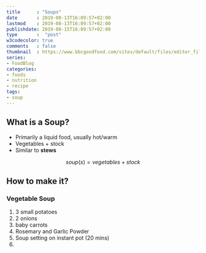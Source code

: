 ```yaml
---
title      : "Soups"
date       : 2019-08-13T16:09:57+02:00
lastmod    : 2019-08-13T16:09:57+02:00
publishdate: 2019-08-15T16:09:57+02:00
type       :  "post"
w3codecolor: true
comments   : false
thumbnail  : https://www.bbcgoodfood.com/sites/default/files/editor_files/2017/11/plant-based-diet-guide-main-image-700-350.jpg
series:
- FoodBlog
categories:
- foods
- nutrition
- recipe
tags:
- soup
---
```


## What is a Soup?


* Primarily a liquid food, usually hot/warm
* Vegetables + stock
* Similar to **stews**

$$ soup(s) = vegetables + stock $$

## How to make it?

### Vegetable Soup

1. 3 small potatoes
2. 2 onions
3. baby carrots
4. Rosemary and Garlic Powder
5. Soup setting on instant pot (20 mins)
6.

